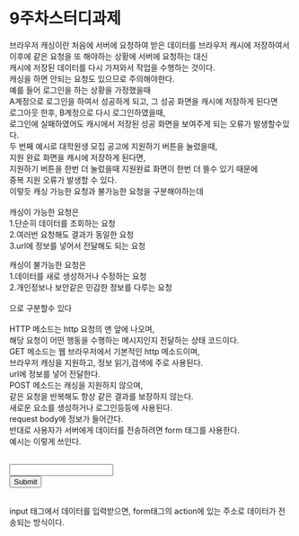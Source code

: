 # 9주차스터디과제

브라우저 캐싱이란 처음에 서버에 요청하여 받은 데이터를 브라우저 캐시에 저장하여서<br/>
이후에 같은 요청을 또 해야하는 상황에 서버에 요청하는 대신<br/>
캐시에 저장된 데이터를 다시 가져와서 작업을 수행하는 것이다.<br/>
캐싱을 하면 안되는 요청도 있으므로 주의해야한다.<br/>
예를 들어 로그인을 하는 상황을 가정했을때<br/>
A계정으로 로그인을 하여서 성공하게 되고, 그 성공 화면을 캐시에 저장하게 된다면<br/>
로그아웃 한후, B계정으로 다시 로그인하였을때,<br/>
로그인에 실패하였어도 캐시에서 저장된 성공 화면을 보여주게 되는 오류가 발생할수있다.<br/>
두 번째 예시로 대학원생 모집 공고에 지원하기 버튼을 눌렀을때,<br/>
지원 완료 화면을 캐시에 저장하게 된다면,<br/>
지원하기 버튼을 한번 더 눌렀을때 지원완료 화면이 한번 더 뜰수 있기 때문에<br/>
중복 지원 오류가 발생할 수 있다.<br/>
이렇듯 캐싱 가능한 요청과 불가능한 요청을 구분해야하는데<br/>
<br/>
캐싱이 가능한 요청은<br/>
1.단순히 데이터를 조회하는 요청<br/>
2.여러번 요청해도 결과가 동일한 요청<br/>
3.url에 정보를 넣어서 전달해도 되는 요청<br/>

캐싱이 불가능한 요청은<br/>
1.데이터를 새로 생성하거나 수정하는 요청<br/>
2.개인정보나 보안같은 민감한 정보를 다루는 요청<br/>
<br/>
으로 구분할수 있다<br/>
<br/>
HTTP 메소드는 http 요청의 맨 앞에 나오며,<br/>
해당 요청이 어떤 행동을 수행하는 메시지인지 전달하는 상태 코드이다.<br/>
GET 메소드는 웹 브라우저에서 기본적인 http 메소드이며,<br/>
브라우저 캐싱을 지원하고, 정보 읽기,검색에 주로 사용된다.<br/>
url에 정보를 넣어 전달한다.<br/>
POST 메소드는 캐싱을 지원하지 않으며,<br/>
같은 요청을 반복해도 항상 같은 결과를 보장하지 않는다.<br/>
새로운 요소를 생성하거나 로그인등등에 사용된다.<br/>
request body에 정보가 들어간다.<br/>
반대로 사용자가 서버에게 데이터를 전송하려면 form 태그를 사용한다.<br/>
예시는 이렇게 쓰인다.<br/>
<form action="localhost:8000/create" method="post"><br/>
    <input type="text"/><br/>
    <input type="submit"/><br/>
</form><br/>
input 태그에서 데이터를 입력받으면, form태그의 action에 있는 주소로 데이터가 전송되는 방식이다.<br/>
